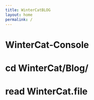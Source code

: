 ```yaml
---
title: WinterCatBLOG
layout: home
permalink: /
---
```


# WinterCat-Console
# cd WinterCat/Blog/
# read WinterCat.file

